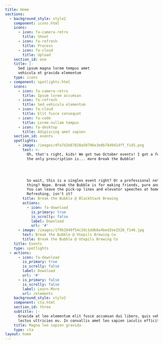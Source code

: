 ```yaml
---
title: Home
sections:
  - background_style: style2
    component: icons.html
    icons:
      - icon: fa-camera-retro
        title: Shoot
      - icon: fa-refresh
        title: Process
      - icon: fa-cloud
        title: Upload
    section_id: one
    title: |-
      Sed ipsum magna lorem tempus amet
      vehicula et gravida elementum
    type: icons
  - component: spotlights.html
    icons:
      - icon: fa-camera-retro
        title: Ipsum lorem accumsan
      - icon: fa-refresh
        title: Sed vehicula elementum
      - icon: fa-cloud
        title: Elit fusce consequat
      - icon: fa-code
        title: Lorem nullam tempus
      - icon: fa-desktop
        title: Adipiscing amet sapien
    section_id: events
    spotlights:
      - image: /images/dfa7d2b87820a50796e3e0b7849d14ff_f145.png
        text: >-
          Oh, that's right, kids! We got two October events! I got a fever, and
          the only prescription is... more Break the Bubble!




          So wait, this is a singles event right? Or a professional networking
          thing? Nope. Break the Bubble is for making friends, pure and simple.
          You can leave the pick-up lines and elevator speeches at home.
          Refreshing, isn't it?
        title: Break the Bubble @ BlackStack Brewing
        actions:
          - icon: fa-download
            is_primary: true
            is_scrolly: false
            label: Download
            url: '#'
      - image: /images/179b2849f54c3dc1ddb8a4bed2ee2526_f146.jpg
        text: Break the Bubble @ Utepils Brewing Co
        title: Break the Bubble @ Utepils Brewing Co
    title: Events
    type: spotlights
  - actions:
      - icon: fa-download
        is_primary: true
        is_scrolly: false
        label: Download
        url: '#'
      - is_primary: false
        is_scrolly: false
        label: Learn More
        url: /elements
    background_style: style2
    component: cta.html
    section_id: three
    subtitle: |-
      Gravida at leo elementum elit fusce accumsan dui libero, quis vehicula  
      lectus ultricies eu. In convallis amet leo sapien iaculis efficitur.
    title: Magna leo sapien gravida
    type: cta
layout: home
---
```


